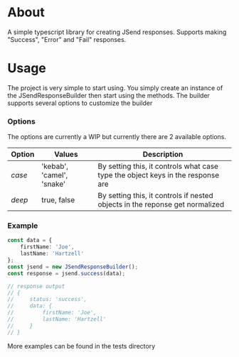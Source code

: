 # About

A simple typescript library for creating JSend responses. Supports making "Success", "Error" and "Fail" responses. 
# Usage

The project is very simple to start using. You simply create an instance of the JSendResponseBuilder then start using the methods. The builder supports several options to customize the builder

### Options 

The options are currently a WIP but currently there are 2 available options.

| Option | Values                    | Description                                                                     |
|--------|---------------------------|---------------------------------------------------------------------------------|
| *case* | 'kebab', 'camel', 'snake' | By setting this, it controls what case type the object keys in the response are |
| *deep* | true, false               | By setting this, it controls if nested objects in the reponse get normalized    |

### Example 
```ts
const data = {
    firstName: 'Joe',
    lastName: 'Hartzell'
};
const jsend = new JSendResponseBuilder();
const response = jsend.success(data);

// response output
// {
//     status: 'success',
//     data: {
//         firstName: 'Joe',
//         lastName: 'Hartzell'
//     }
// }
```

More examples can be found in the tests directory